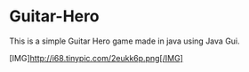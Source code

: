 # Guitar-Hero
This is a simple Guitar Hero game made in java using Java Gui. 

[IMG]http://i68.tinypic.com/2eukk6p.png[/IMG]
